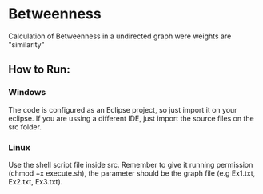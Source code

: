 # Betweenness
Calculation of Betweenness in a undirected graph were weights are "similarity"


## How to Run:

### Windows
The code is configured as an Eclipse project, so just import it on your eclipse. If you are ussing a different IDE, just import the source files on the src folder.

### Linux
Use the shell script file inside src. Remember to give it running permission (chmod +x execute.sh), the parameter should be the graph file (e.g Ex1.txt, Ex2.txt, Ex3.txt).

